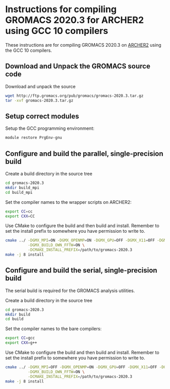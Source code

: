 Instructions for compiling GROMACS 2020.3 for ARCHER2 using GCC 10 compilers
==========================================================================

These instructions are for compiling GROMACS 2020.3 on [ARCHER2](https://www.archer2.ac.uk) using the GCC 10 compilers.


Download and Unpack the GROMACS source code
-------------------------------------------

Download and unpack the source

```bash
wget http://ftp.gromacs.org/pub/gromacs/gromacs-2020.3.tar.gz
tar -xvf gromacs-2020.3.tar.gz
```

Setup correct modules
---------------------

Setup the GCC programming environment:

```bash
module restore PrgEnv-gnu
```

Configure and build the parallel, single-precision build
--------------------------------------------------------

Create a build directory in the source tree

```bash
cd gromacs-2020.3
mkdir build_mpi
cd build_mpi
```

Set the compiler names to the wrapper scripts on ARCHER2:

```bash
export CC=cc
export CXX=CC
```

Use CMake to configure the build and then build and install. Remember to set the install 
prefix to somewhere you have permission to write to.

```bash
cmake ../ -DGMX_MPI=ON -DGMX_OPENMP=ON -DGMX_GPU=OFF -DGMX_X11=OFF -DGMX_DOUBLE=OFF \
          -DGMX_BUILD_OWN_FFTW=ON \
          -DCMAKE_INSTALL_PREFIX=/path/to/gromacs-2020.3
make -j 8 install
```

Configure and build the serial, single-precision build
-------------------------------------------------------

The serial build is required for the GROMACS analysis utilities.

Create a build directory in the source tree

```bash
cd gromacs-2020.3
mkdir build
cd build
```

Set the compiler names to the bare compilers:

```bash
export CC=gcc
export CXX=g++
```

Use CMake to configure the build and then build and install. Remember to set the install 
prefix to somewhere you have permission to write to.

```bash
cmake ../ -DGMX_MPI=OFF -DGMX_OPENMP=ON -DGMX_GPU=OFF -DGMX_X11=OFF -DGMX_DOUBLE=OFF \
          -DGMX_BUILD_OWN_FFTW=ON \
          -DCMAKE_INSTALL_PREFIX=/path/to/gromacs-2020.3
make -j 8 install
```

